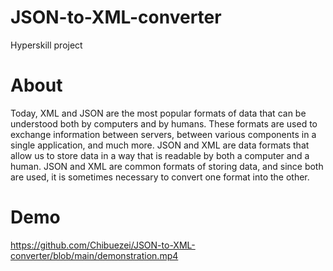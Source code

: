 # JSON-to-XML-converter
Hyperskill project

# About
Today, XML and JSON are the most popular formats of data that can be understood both by computers and by humans. These formats are used to exchange information between servers, between various components in a single application, and much more. JSON and XML are data formats that allow us to store data in a way that is readable by both a computer and a human. JSON and XML are common formats of storing data, and since both are used, it is sometimes necessary to convert one format into the other. 


# Demo

https://github.com/Chibuezei/JSON-to-XML-converter/blob/main/demonstration.mp4